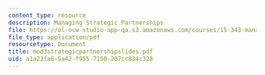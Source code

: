 ```yaml
---
content_type: resource
description: Managing Strategic Partnerships
file: https://ol-ocw-studio-app-qa.s3.amazonaws.com/courses/15-343-managing-transformations-in-work-organizations-and-society-spring-2002/a1a23fa65a42f9557150207cc834c328_mod3strategicpartnershipslides.pdf
file_type: application/pdf
resourcetype: Document
title: mod3strategicpartnershipslides.pdf
uid: a1a23fa6-5a42-f955-7150-207cc834c328
---
```

